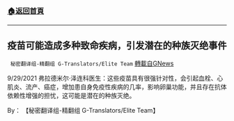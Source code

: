 ###  [:house:返回首頁](https://github.com/ourhimalayas/txt)
---


## 疫苗可能造成多种致命疾病，引发潜在的种族灭绝事件
` 秘密翻译组-精翻组 G-Translators/Elite Team` [轉載自GNews](https://gnews.org/zh-hans/1578992/)

9/29/2021 弗拉德米尔·泽连科医生：这些疫苗具有很强针对性，会引起血栓、心肌炎、流产、癌症，增加患自身免疫性疾病的几率，影响卵巢功能，并且存在抗体依赖性增强的担忧，这可能是潜在的种族灭绝。

By： 【秘密翻译组-精翻组 G-Translators/Elite Team】
